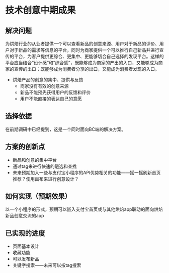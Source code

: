 # 技术创意中期成果

## 解决问题

为烘焙行业的从业者提供一个可以查看新品的创意来源、用户对于新品的评价、用户对于新品的需求等信息的平台，同时为商家提供一个可以推行自己新品并进行宣传的平台，为客户提供更综合、更集中、更能够切合自己选择的发现平台。这样的平台应当结合“设计感”和“综合感”，既能够成为商家的产出的入口，又能够成为商家的宣传的出口；既能够成为消费者分享的出口，又能成为消费者发现的入口。

* 烘焙产品的创意的集中、提供与反馈
  * 商家没有有效的创意来源
  * 新品不能预先获得用户的反馈和评价
  * 用户不能直接的表达自己的意愿

## 选择依据

在前期调研中已经提到，这是一个同时面向BC端的解决方案。



## 方案的创新点

* 新品和创意的集中平台
* 通过tag来进行快速的遴选和查找
* 未来预期加入一些与支付宝小程序的API优势相关的功能——摇一摇刷新首页推荐？使用画布来进行创意设计？

## 如何实现（预期效果）

以一个小程序的形式，预期可以嵌入支付宝首页或与其他烘焙app联动的面向烘焙新品创意交流的app

## 已实现的进度

* 页面基本设计
* 收藏功能
* 可以发布新品
* 关键字搜索——未来可以按tag搜索